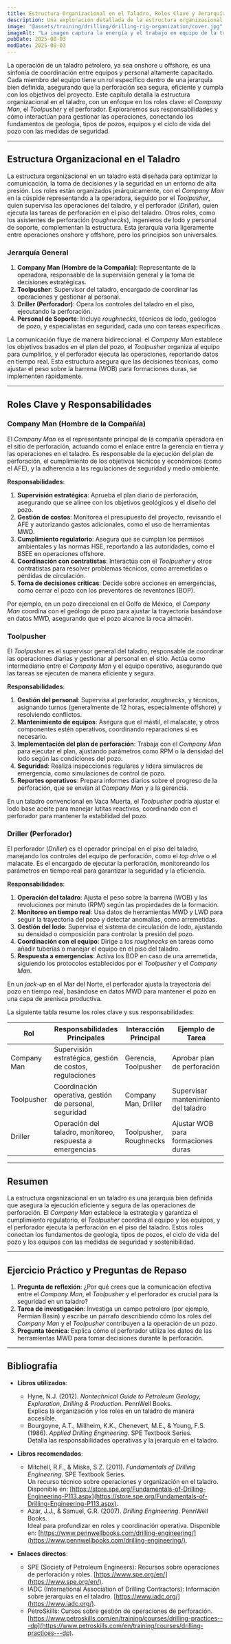 ```yaml
---
title: Estructura Organizacional en el Taladro, Roles Clave y Jerarquía
description: Una exploración detallada de la estructura organizacional en un taladro de perforación, centrada en los roles clave como el Company Man, el Toolpusher y el perforador, junto con sus responsabilidades. Este capítulo conecta los fundamentos de los equipos de perforación con las operaciones prácticas y la seguridad en el sitio.
image: "@assets/training/drilling/drilling-rig-organization/cover.jpg"
imageAlt: "La imagen captura la energía y el trabajo en equipo de la tripulación en la plataforma"
pubDate: 2025-08-03
modDate: 2025-08-03
---
```


La operación de un taladro petrolero, ya sea onshore u offshore, es una sinfonía de coordinación entre equipos y personal altamente capacitado. Cada miembro del equipo tiene un rol específico dentro de una jerarquía bien definida, asegurando que la perforación sea segura, eficiente y cumpla con los objetivos del proyecto. Este capítulo detalla la estructura organizacional en el taladro, con un enfoque en los roles clave: el *Company Man*, el *Toolpusher* y el perforador. Exploraremos sus responsabilidades y cómo interactúan para gestionar las operaciones, conectando los fundamentos de geología, tipos de pozos, equipos y el ciclo de vida del pozo con las medidas de seguridad.

---

## Estructura Organizacional en el Taladro

La estructura organizacional en un taladro está diseñada para optimizar la comunicación, la toma de decisiones y la seguridad en un entorno de alta presión. Los roles están organizados jerárquicamente, con el *Company Man* en la cúspide representando a la operadora, seguido por el *Toolpusher*, quien supervisa las operaciones del taladro, y el perforador (*Driller*), quien ejecuta las tareas de perforación en el piso del taladro. Otros roles, como los asistentes de perforación (*roughnecks*), ingenieros de lodo y personal de soporte, complementan la estructura. Esta jerarquía varía ligeramente entre operaciones onshore y offshore, pero los principios son universales.

### Jerarquía General

1. **Company Man (Hombre de la Compañía)**: Representante de la operadora, responsable de la supervisión general y la toma de decisiones estratégicas.
2. **Toolpusher**: Supervisor del taladro, encargado de coordinar las operaciones y gestionar al personal.
3. **Driller (Perforador)**: Opera los controles del taladro en el piso, ejecutando la perforación.
4. **Personal de Soporte**: Incluye *roughnecks*, técnicos de lodo, geólogos de pozo, y especialistas en seguridad, cada uno con tareas específicas.

La comunicación fluye de manera bidireccional: el *Company Man* establece los objetivos basados en el plan del pozo, el *Toolpusher* organiza al equipo para cumplirlos, y el perforador ejecuta las operaciones, reportando datos en tiempo real. Esta estructura asegura que las decisiones técnicas, como ajustar el peso sobre la barrena (WOB) para formaciones duras, se implementen rápidamente.

---

## Roles Clave y Responsabilidades

### Company Man (Hombre de la Compañía)

El *Company Man* es el representante principal de la compañía operadora en el sitio de perforación, actuando como el enlace entre la gerencia en tierra y las operaciones en el taladro. Es responsable de la ejecución del plan de perforación, el cumplimiento de los objetivos técnicos y económicos (como el AFE), y la adherencia a las regulaciones de seguridad y medio ambiente.

**Responsabilidades**:

1. **Supervisión estratégica**: Aprueba el plan diario de perforación, asegurando que se alinee con los objetivos geológicos y el diseño del pozo.
2. **Gestión de costos**: Monitorea el presupuesto del proyecto, revisando el AFE y autorizando gastos adicionales, como el uso de herramientas MWD.
3. **Cumplimiento regulatorio**: Asegura que se cumplan los permisos ambientales y las normas HSE, reportando a las autoridades, como el BSEE en operaciones offshore.
4. **Coordinación con contratistas**: Interactúa con el *Toolpusher* y otros contratistas para resolver problemas técnicos, como arremetidas o pérdidas de circulación.
5. **Toma de decisiones críticas**: Decide sobre acciones en emergencias, como cerrar el pozo con los preventores de reventones (BOP).

Por ejemplo, en un pozo direccional en el Golfo de México, el *Company Man* coordina con el geólogo de pozo para ajustar la trayectoria basándose en datos MWD, asegurando que el pozo alcance la roca almacén.

### Toolpusher

El *Toolpusher* es el supervisor general del taladro, responsable de coordinar las operaciones diarias y gestionar al personal en el sitio. Actúa como intermediario entre el *Company Man* y el equipo operativo, asegurando que las tareas se ejecuten de manera eficiente y segura.

**Responsabilidades**:

1. **Gestión del personal**: Supervisa al perforador, *roughnecks*, y técnicos, asignando turnos (generalmente de 12 horas, especialmente offshore) y resolviendo conflictos.
2. **Mantenimiento de equipos**: Asegura que el mástil, el malacate, y otros componentes estén operativos, coordinando reparaciones si es necesario.
3. **Implementación del plan de perforación**: Trabaja con el *Company Man* para ejecutar el plan, ajustando parámetros como RPM o la densidad del lodo según las condiciones del pozo.
4. **Seguridad**: Realiza inspecciones regulares y lidera simulacros de emergencia, como simulaciones de control de pozo.
5. **Reportes operativos**: Prepara informes diarios sobre el progreso de la perforación, que se envían al *Company Man* y a la gerencia.

En un taladro convencional en Vaca Muerta, el *Toolpusher* podría ajustar el lodo base aceite para manejar lutitas reactivas, coordinando con el perforador para mantener la estabilidad del pozo.

### Driller (Perforador)

El perforador (*Driller*) es el operador principal en el piso del taladro, manejando los controles del equipo de perforación, como el *top drive* o el malacate. Es el encargado de ejecutar la perforación, monitoreando los parámetros en tiempo real para garantizar la seguridad y la eficiencia.

**Responsabilidades**:

1. **Operación del taladro**: Ajusta el peso sobre la barrena (WOB) y las revoluciones por minuto (RPM) según las propiedades de la formación.
2. **Monitoreo en tiempo real**: Usa datos de herramientas MWD y LWD para seguir la trayectoria del pozo y detectar anomalías, como arremetidas.
3. **Gestión del lodo**: Supervisa el sistema de circulación de lodo, ajustando su densidad o composición para controlar la presión del pozo.
4. **Coordinación con el equipo**: Dirige a los *roughnecks* en tareas como añadir tuberías o manejar el equipo en el piso del taladro.
5. **Respuesta a emergencias**: Activa los BOP en caso de una arremetida, siguiendo los protocolos establecidos por el *Toolpusher* y el *Company Man*.

En un *jack-up* en el Mar del Norte, el perforador ajusta la trayectoria del pozo en tiempo real, basándose en datos MWD para mantener el pozo en una capa de arenisca productiva.

La siguiente tabla resume los roles clave y sus responsabilidades:

| **Rol**           | **Responsabilidades Principales**                         | **Interacción Principal**             | **Ejemplo de Tarea**                          |
|-------------------|---------------------------------------------------------|---------------------------------------|----------------------------------------------|
| Company Man       | Supervisión estratégica, gestión de costos, regulaciones | Gerencia, Toolpusher                  | Aprobar plan de perforación                  |
| Toolpusher        | Coordinación operativa, gestión de personal, seguridad   | Company Man, Driller                  | Supervisar mantenimiento del taladro          |
| Driller           | Operación del taladro, monitoreo, respuesta a emergencias | Toolpusher, Roughnecks                | Ajustar WOB para formaciones duras           |

---

## Resumen

La estructura organizacional en un taladro es una jerarquía bien definida que asegura la ejecución eficiente y segura de las operaciones de perforación. El *Company Man* establece la estrategia y garantiza el cumplimiento regulatorio, el *Toolpusher* coordina al equipo y los equipos, y el perforador ejecuta la perforación en el piso del taladro. Estos roles conectan los fundamentos de geología, tipos de pozos, el ciclo de vida del pozo y los equipos con las medidas de seguridad y sostenibilidad.

---

## Ejercicio Práctico y Preguntas de Repaso

1. **Pregunta de reflexión**: ¿Por qué crees que la comunicación efectiva entre el *Company Man*, el *Toolpusher* y el perforador es crucial para la seguridad en un taladro?
2. **Tarea de investigación**: Investiga un campo petrolero (por ejemplo, Permian Basin) y escribe un párrafo describiendo cómo los roles del *Company Man* y el *Toolpusher* contribuyen a la operación de un pozo.
3. **Pregunta técnica**: Explica cómo el perforador utiliza los datos de las herramientas MWD para tomar decisiones durante la perforación.

---

## Bibliografía

- **Libros utilizados**:
  - Hyne, N.J. (2012). *Nontechnical Guide to Petroleum Geology, Exploration, Drilling & Production*. PennWell Books.  
    Explica la organización y los roles en un taladro de manera accesible.
  - Bourgoyne, A.T., Millheim, K.K., Chenevert, M.E., & Young, F.S. (1986). *Applied Drilling Engineering*. SPE Textbook Series.  
    Detalla las responsabilidades operativas y la jerarquía en el taladro.

- **Libros recomendados**:
  - Mitchell, R.F., & Miska, S.Z. (2011). *Fundamentals of Drilling Engineering*. SPE Textbook Series.  
    Un recurso técnico sobre operaciones y organización en el taladro. Disponible en: [https://store.spe.org/Fundamentals-of-Drilling-Engineering-P113.aspx](https://store.spe.org/Fundamentals-of-Drilling-Engineering-P113.aspx).
  - Azar, J.J., & Samuel, G.R. (2007). *Drilling Engineering*. PennWell Books.  
    Ideal para profundizar en roles y coordinación operativa. Disponible en: [https://www.pennwellbooks.com/drilling-engineering/](https://www.pennwellbooks.com/drilling-engineering/).

- **Enlaces directos**:
  - SPE (Society of Petroleum Engineers): Recursos sobre operaciones de perforación y roles. [https://www.spe.org/en/](https://www.spe.org/en/).
  - IADC (International Association of Drilling Contractors): Información sobre jerarquías en el taladro. [https://www.iadc.org/](https://www.iadc.org/).
  - PetroSkills: Cursos sobre gestión de operaciones de perforación. [https://www.petroskills.com/en/training/courses/drilling-practices---dp](https://www.petroskills.com/en/training/courses/drilling-practices---dp).

